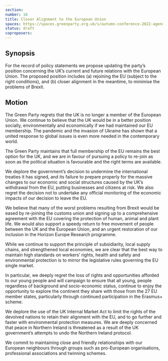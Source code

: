 ```yaml
---
section:
number: 16
title: Closer Alignment to the European Union
spaces: https://spaces.greenparty.org.uk/s/autumn-conference-2022-agenda-forum/?contentId=99034
status: draft
coproposers:
---
```

## Synopsis
For the record of policy statements we propose updating the party’s position concerning the UK’s current and future relations with the European Union. The proposed position includes (a) rejoining the EU (subject to the right conditions), and (b) closer alignment in the meantime, to minimise the problems of Brexit.

## Motion
The Green Party regrets that the UK is no longer a member of the European Union. We continue to believe that the UK would be in a better position socially, environmentally and economically if we had maintained our EU membership. The pandemic and the invasion of Ukraine has shown that a united response to global issues is even more needed in the contemporary world.

The Green Party maintains that full membership of the EU remains the best option for the UK, and we are in favour of pursuing a policy to re-join as soon as the political situation is favourable and the right terms are available.

We deplore the government’s decision to undermine the international treaties it has signed, and its failure to prepare properly for the massive changes to our economic and social structures caused by the UK’s withdrawal from the EU, putting businesses and citizens at risk. We also regret the decision not to undertake any official monitoring of the economic impacts of our decision to leave the EU.

We believe that many of the worst problems resulting from Brexit would be eased by re-joining the customs union and signing up to a comprehensive agreement with the EU covering the protection of human, animal and plant life. We would also support a speedy return to free movement of people between the UK and the European Union, and an urgent restoration of our inclusion in the Horizon Europe Research programme.

While we continue to support the principle of subsidiarity, local supply chains, and strengthened local economies, we are clear that the best way to maintain high standards on workers’ rights, health and safety and environmental protection is to mirror the legislative rules governing the EU single market.

In particular, we deeply regret the loss of rights and opportunities afforded to our young people and will campaign to ensure that all young, people regardless of background and socio-economic status, continue to enjoy the opportunity to explore the continent they share with those from the 27 EU member states, particularly through continued participation in the Erasmus+ scheme.

We deplore the use of the UK Internal Market Act to limit the rights of the devolved nations to retain their alignment with the EU, and to go further and faster with environmental protection measures. We are deeply concerned that peace in Northern Ireland is threatened as a result of the UK government’s attempts to undo the Northern Ireland protocol.

We commit to maintaining close and friendly relationships with our European neighbours through groups such as pro-European organisations, professional associations and twinning schemes.
